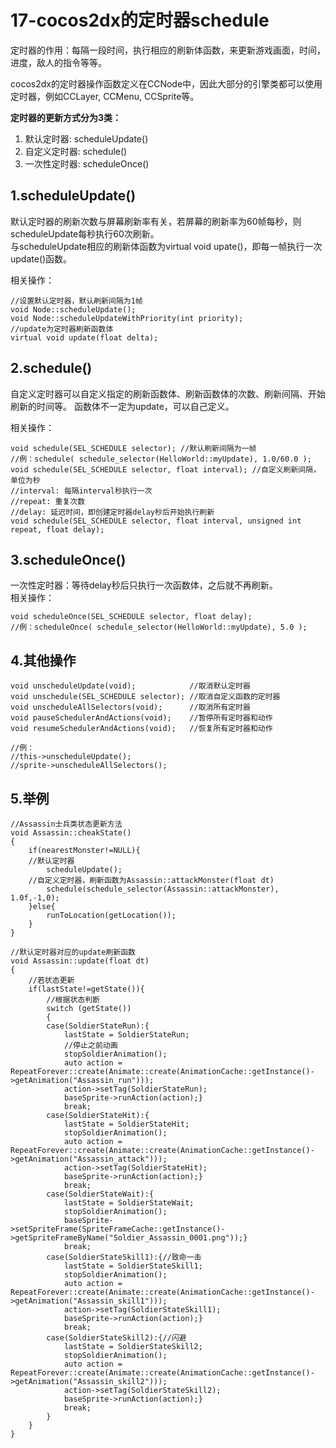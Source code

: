 17-cocos2dx的定时器schedule
====

定时器的作用：每隔一段时间，执行相应的刷新体函数，来更新游戏画面，时间，进度，敌人的指令等等。

cocos2dx的定时器操作函数定义在CCNode中，因此大部分的引擎类都可以使用定时器，例如CCLayer, CCMenu, CCSprite等。

**定时器的更新方式分为3类：** <br>
1. 默认定时器: scheduleUpdate() <br>
2. 自定义定时器: schedule() <br>
3. 一次性定时器: scheduleOnce() <br>

1.scheduleUpdate()
----

默认定时器的刷新次数与屏幕刷新率有关，若屏幕的刷新率为60帧每秒，则scheduleUpdate每秒执行60次刷新。<br>
与scheduleUpdate相应的刷新体函数为virtual void upate()，即每一帧执行一次update()函数。

相关操作：

```
//设置默认定时器，默认刷新间隔为1帧
void Node::scheduleUpdate();
void Node::scheduleUpdateWithPriority(int priority);
//update为定时器刷新函数体
virtual void update(float delta);
```

2.schedule()
----

自定义定时器可以自定义指定的刷新函数体、刷新函数体的次数、刷新间隔、开始刷新的时间等。
函数体不一定为update，可以自己定义。

相关操作：

```
void schedule(SEL_SCHEDULE selector); //默认刷新间隔为一帧
//例：schedule( schedule_selector(HelloWorld::myUpdate), 1.0/60.0 );
void schedule(SEL_SCHEDULE selector, float interval); //自定义刷新间隔，单位为秒
//interval: 每隔interval秒执行一次
//repeat: 重复次数
//delay: 延迟时间，即创建定时器delay秒后开始执行刷新
void schedule(SEL_SCHEDULE selector, float interval, unsigned int repeat, float delay);
```

3.scheduleOnce()
----

一次性定时器：等待delay秒后只执行一次函数体，之后就不再刷新。<br>
相关操作：

```
void scheduleOnce(SEL_SCHEDULE selector, float delay);
//例：scheduleOnce( schedule_selector(HelloWorld::myUpdate), 5.0 ); 
```

4.其他操作
----

```
void unscheduleUpdate(void);            //取消默认定时器
void unschedule(SEL_SCHEDULE selector); //取消自定义函数的定时器
void unscheduleAllSelectors(void);      //取消所有定时器
void pauseSchedulerAndActions(void);    //暂停所有定时器和动作
void resumeSchedulerAndActions(void);   //恢复所有定时器和动作

//例：
//this->unscheduleUpdate();
//sprite->unscheduleAllSelectors();
```

5.举例
----

```
//Assassin士兵类状态更新方法
void Assassin::cheakState()
{
	if(nearestMonster!=NULL){
    //默认定时器
		scheduleUpdate();
    //自定义定时器，刷新函数为Assassin::attackMonster(float dt)
		schedule(schedule_selector(Assassin::attackMonster), 1.0f,-1,0);
	}else{
		runToLocation(getLocation());
	}
}
```

```
//默认定时器对应的update刷新函数
void Assassin::update(float dt)
{
	//若状态更新
	if(lastState!=getState()){
		//根据状态判断
		switch (getState())
		{
		case(SoldierStateRun):{
			lastState = SoldierStateRun;
			//停止之前动画
			stopSoldierAnimation();
			auto action = RepeatForever::create(Animate::create(AnimationCache::getInstance()->getAnimation("Assassin_run")));
			action->setTag(SoldierStateRun);
			baseSprite->runAction(action);}
			break;
		case(SoldierStateHit):{
			lastState = SoldierStateHit;
			stopSoldierAnimation();
			auto action = RepeatForever::create(Animate::create(AnimationCache::getInstance()->getAnimation("Assassin_attack")));
			action->setTag(SoldierStateHit);
			baseSprite->runAction(action);}
			break;
		case(SoldierStateWait):{
			lastState = SoldierStateWait;
			stopSoldierAnimation();
			baseSprite->setSpriteFrame(SpriteFrameCache::getInstance()->getSpriteFrameByName("Soldier_Assassin_0001.png"));}
			break;
		case(SoldierStateSkill1):{//致命一击
			lastState = SoldierStateSkill1;
			stopSoldierAnimation();
			auto action = RepeatForever::create(Animate::create(AnimationCache::getInstance()->getAnimation("Assassin_skill1")));
			action->setTag(SoldierStateSkill1);
			baseSprite->runAction(action);}
			break;
		case(SoldierStateSkill2):{//闪避
			lastState = SoldierStateSkill2;
			stopSoldierAnimation();
			auto action = RepeatForever::create(Animate::create(AnimationCache::getInstance()->getAnimation("Assassin_skill2")));
			action->setTag(SoldierStateSkill2);
			baseSprite->runAction(action);}
			break;
		}
	}
}
```

